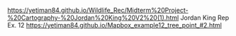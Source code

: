 https://yetiman84.github.io/Wildlife_Rec/Midterm%20Project-%20Cartography-%20Jordan%20King%20V2%20(1).html
Jordan King Rep
Ex. 12
https://yetiman84.github.io/Mapbox_example12_tree_point_#2.html
